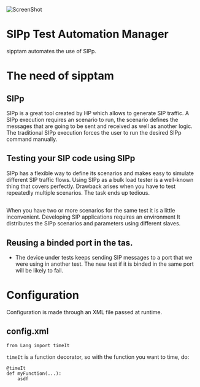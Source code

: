 ![ScreenShot](http://192.168.200.12/sipptam/blob/master/doc/sipptam_logo_small.png)

SIPp Test Automation Manager
============================

sipptam automates the use of SIPp.

# The need of sipptam

## SIPp
SIPp is a great tool created by HP which allows to generate SIP traffic. A SIPp execution requires an scenario to run, the scenario defines the messages that are going to be sent and received as well as another logic. The traditional SIPp execution forces the user to run the desired SIPp command manually.

## Testing your SIP code using SIPp
SIPp has a flexible way to define its scenarios and makes easy to simulate different SIP traffic flows. Using SIPp as a bulk load tester is a well-known thing that covers perfectly. Drawback arises when you have to test repeatedly multiple scenarios. The task ends up tedious.

## 

When you have two or more scenarios for the same test it is a little inconvenient.
Developing SIP applications requires an environment 
It distributes the SIPp scenarios and parameters using different slaves. 

## Reusing a binded port in the tas.
- The device under tests keeps sending SIP messages to a port that we were using
in another test. The new test if it is binded in the same port will be likely to fail.

# Configuration
Configuration is made through an XML file passed at runtime.

## config.xml

	from Lang import timeIt	

`timeIt` is a function decorator, so with the function you want to time, do:

	@timeIt
	def myFunction(...):
		asdf